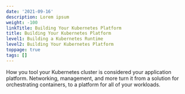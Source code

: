 ```yaml
---
date: '2021-09-16'
description: Lorem ipsum
weight: -100
linkTitle: Building Your Kubernetes Platform
title: Building Your Kubernetes Platform
level1: Building a Kubernetes Runtime
level2: Building Your Kubernetes Platform
toppage: true
tags: []
---
```


How you tool your Kubernetes cluster is considered your application platform. Networking, management, and more turn it from a solution for orchestrating containers, to a platform for all of your workloads. 